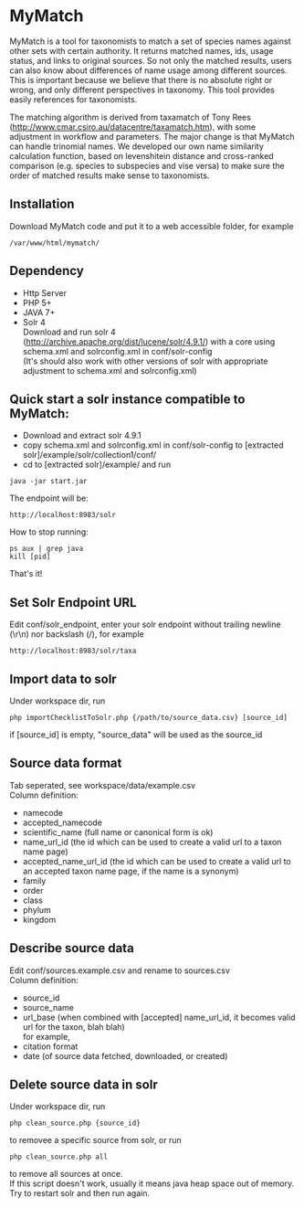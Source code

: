 # MyMatch
  
MyMatch is a tool for taxonomists to match a set of species names against other sets with certain authority. It returns matched names, ids, usage status, and links to original sources. So not only the matched results, users can also know about differences of name usage among different sources.
This is important because we believe that there is no absolute right or wrong, and only different perspectives in taxonomy. This tool provides easily references for taxonomists.

The matching algorithm is derived from taxamatch of Tony Rees (http://www.cmar.csiro.au/datacentre/taxamatch.htm), with some adjustment in workflow and parameters. The major change is that MyMatch can handle trinomial names.
We developed our own name similarity calculation function, based on levenshitein distance and cross-ranked comparison (e.g. species to subspecies and vise versa) to make sure the order of matched results make sense to taxonomists. 

Installation
------
Download MyMatch code and put it to a web accessible folder, for example
```
/var/www/html/mymatch/
```

Dependency
------
- Http Server
- PHP 5+
- JAVA 7+
- Solr 4  
Download and run solr 4 (http://archive.apache.org/dist/lucene/solr/4.9.1/) with a core using schema.xml and solrconfig.xml in conf/solr-config  
(It's should also work with other versions of solr with appropriate adjustment to schema.xml and solrconfig.xml)  

Quick start a solr instance compatible to MyMatch:
-----
- Download and extract solr 4.9.1  
- copy schema.xml and solrconfig.xml in conf/solr-config to [extracted solr]/example/solr/collection1/conf/  
- cd to [extracted solr]/example/ and run  
```
java -jar start.jar
```
The endpoint will be:
```
http://localhost:8983/solr
```

How to stop running:  
```
ps aux | grep java
kill [pid]
```
That's it!  

Set Solr Endpoint URL
-----
Edit conf/solr_endpoint, enter your solr endpoint without trailing newline (\r\n) nor backslash (/), for example
```
http://localhost:8983/solr/taxa
```

Import data to solr
-----
Under workspace dir, run  
```
php importChecklistToSolr.php {/path/to/source_data.csv} [source_id]
```
if [source_id] is empty, \"source_data\" will be used as the source_id  

Source data format
-----
Tab seperated, see workspace/data/example.csv  
Column definition:
- namecode
- accepted_namecode
- scientific_name (full name or canonical form is ok)
- name_url_id (the id which can be used to create a valid url to a taxon name page)
- accepted_name_url_id (the id which can be used to create a valid url to an accepted taxon name page, if the name is a synonym)
- family
- order
- class
- phylum
- kingdom

Describe source data
-----
Edit conf/sources.example.csv and rename to sources.csv  
Column definition:  
- source_id
- source_name
- url_base (when combined with [accepted] name_url_id, it becomes valid url for the taxon, blah blah)  
for example,
- citation format
- date (of source data fetched, downloaded, or created)

Delete source data in solr
-----
Under workspace dir, run  
```
php clean_source.php {source_id}
```  
to removee a specific source from solr, or run  
```
php clean_source.php all
```
to remove all sources at once.  
If this script doesn't work, usually it means java heap space out of memory. Try to restart solr and then run again.
